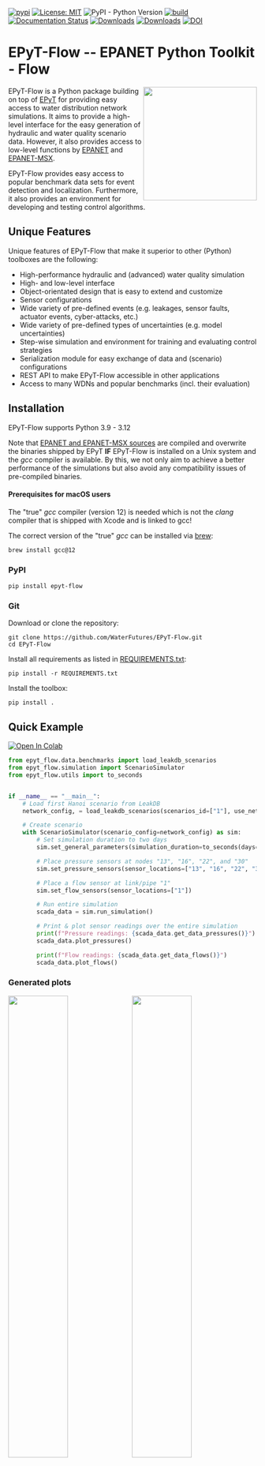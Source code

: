 [![pypi](https://img.shields.io/pypi/v/epyt-flow.svg)](https://pypi.org/project/epyt-flow/)
[![License: MIT](https://img.shields.io/badge/License-MIT-yellow.svg)](https://opensource.org/licenses/MIT)
![PyPI - Python Version](https://img.shields.io/pypi/pyversions/epyt-flow)
[![build](https://github.com/WaterFutures/EPyT-Flow/actions/workflows/build_tests.yml/badge.svg)](https://github.com/WaterFutures/EPyT-Flow/actions/workflows/build_tests.yml)
[![Documentation Status](https://readthedocs.org/projects/epyt-flow/badge/?version=stable)](https://epyt-flow.readthedocs.io/en/stable/?badge=stable)
[![Downloads](https://static.pepy.tech/badge/epyt-flow)](https://pepy.tech/project/epyt-flow)
[![Downloads](https://static.pepy.tech/badge/epyt-flow/month)](https://pepy.tech/project/epyt-flow)
[![DOI](https://joss.theoj.org/papers/10.21105/joss.07104/status.svg)](https://doi.org/10.21105/joss.07104)

# EPyT-Flow -- EPANET Python Toolkit - Flow

<img src="https://github.com/WaterFutures/EPyT-Flow/blob/main/docs/_static/net1_plot.png?raw=true" align="right" height="230px"/>

EPyT-Flow is a Python package building on top of [EPyT](https://github.com/OpenWaterAnalytics/EPyT) 
for providing easy access to water distribution network simulations.
It aims to provide a high-level interface for the easy generation of hydraulic and water quality scenario data.
However, it also provides access to low-level functions by [EPANET](https://github.com/USEPA/EPANET2.2) 
and [EPANET-MSX](https://github.com/USEPA/EPANETMSX/).

EPyT-Flow provides easy access to popular benchmark data sets for event detection and localization.
Furthermore, it also provides an environment for developing and testing control algorithms.


## Unique Features

Unique features of EPyT-Flow that make it superior to other (Python) toolboxes are the following:

- High-performance hydraulic and (advanced) water quality simulation
- High- and low-level interface
- Object-orientated design that is easy to extend and customize
- Sensor configurations
- Wide variety of pre-defined events (e.g. leakages, sensor faults, actuator events, cyber-attacks, etc.)
- Wide variety of pre-defined types of uncertainties (e.g. model uncertainties)
- Step-wise simulation and environment for training and evaluating control strategies
- Serialization module for easy exchange of data and (scenario) configurations
- REST API to make EPyT-Flow accessible in other applications
- Access to many WDNs and popular benchmarks (incl. their evaluation)


## Installation

EPyT-Flow supports Python 3.9 - 3.12

Note that [EPANET and EPANET-MSX sources](epyt_flow/EPANET/) are compiled and overwrite the binaries
shipped by EPyT **IF** EPyT-Flow is installed on a Unix system and the *gcc* compiler is available.
By this, we not only aim to achieve a better performance of the simulations but also avoid any
compatibility issues of pre-compiled binaries.

#### Prerequisites for macOS users
The "true" *gcc* compiler (version 12) is needed which is not the
*clang* compiler that is shipped with Xcode and is linked to gcc!

The correct version of the "true" *gcc* can be installed via [brew](https://brew.sh/):
```
brew install gcc@12
```

### PyPI

```
pip install epyt-flow
```

### Git
Download or clone the repository:
```
git clone https://github.com/WaterFutures/EPyT-Flow.git
cd EPyT-Flow
```

Install all requirements as listed in [REQUIREMENTS.txt](REQUIREMENTS.txt):
```
pip install -r REQUIREMENTS.txt
```

Install the toolbox:
```
pip install .
```

## Quick Example

<a target="_blank" href="https://colab.research.google.com/github/WaterFutures/EPyT-Flow/blob/main/docs/examples/basic_usage.ipynb">
<img src="https://colab.research.google.com/assets/colab-badge.svg" alt="Open In Colab"/>
</a>

```python
from epyt_flow.data.benchmarks import load_leakdb_scenarios
from epyt_flow.simulation import ScenarioSimulator
from epyt_flow.utils import to_seconds


if __name__ == "__main__":
    # Load first Hanoi scenario from LeakDB
    network_config, = load_leakdb_scenarios(scenarios_id=["1"], use_net1=False)

    # Create scenario
    with ScenarioSimulator(scenario_config=network_config) as sim:
        # Set simulation duration to two days
        sim.set_general_parameters(simulation_duration=to_seconds(days=2))

        # Place pressure sensors at nodes "13", "16", "22", and "30"
        sim.set_pressure_sensors(sensor_locations=["13", "16", "22", "30"])

        # Place a flow sensor at link/pipe "1"
        sim.set_flow_sensors(sensor_locations=["1"])

        # Run entire simulation
        scada_data = sim.run_simulation()

        # Print & plot sensor readings over the entire simulation
        print(f"Pressure readings: {scada_data.get_data_pressures()}")
        scada_data.plot_pressures()

        print(f"Flow readings: {scada_data.get_data_flows()}")
        scada_data.plot_flows()
```
### Generated plots

<div>
    <img src="https://github.com/WaterFutures/EPyT-Flow/blob/dev/docs/_static/examples_basic_usage_pressure.png?raw=true" width="49%"/>
    <img src="https://github.com/WaterFutures/EPyT-Flow/blob/dev/docs/_static/examples_basic_usage_flow.png?raw=true" width="49%"/>
</div>

## Documentation

Documentation is available on readthedocs: [https://epyt-flow.readthedocs.io/en/latest/](https://epyt-flow.readthedocs.io/en/stable)

## How to Get Started?

EPyT-Flow is accompanied by an extensive documentation
[https://epyt-flow.readthedocs.io/en/latest/](https://epyt-flow.readthedocs.io/en/stable)
(including many [examples](https://epyt-flow.readthedocs.io/en/stable/#examples)).

If you are new to water distribution networks, we recommend first to read the chapter on
[Modeling of Water Distribution Networks](https://epyt-flow.readthedocs.io/en/stable/tut.intro.html).
You might also want to check out some lecture notes on
[Smart Water Systems](https://github.com/KIOS-Research/ece808-smart-water-systems).

If you are already familiar with WDNs (and software such as EPANET), we recommend checking out
our [WDSA CCWI 2024 tutorial](https://github.com/WaterFutures/EPyT-and-EPyT-Flow-Tutorial) which
not only teaches you how to use EPyT and EPyT-Flow but also contains some examples of applying
Machine Learning in WDNs.
Besides that, you can read in-depth about the different functionalities of EPyT-Flow in the
[In-depth Tutorial](https://epyt-flow.readthedocs.io/en/stable/tutorial.html) of the documentation --
we recommend reading the chapters in the order in which they are presented;
you might decide to skip some of the last chapters if their content is not relevant to you.

## License

MIT license -- see [LICENSE](LICENSE)

## How to Cite?

If you use this software, please cite it as follows:

```bibtex
@article{Artelt2024,
    doi = {10.21105/joss.07104},
    url = {https://doi.org/10.21105/joss.07104},
    year = {2024},
    publisher = {The Open Journal},
    volume = {9},
    number = {103},
    pages = {7104},
    author = {André Artelt and Marios S. Kyriakou and Stelios G. Vrachimis and Demetrios G. Eliades and Barbara Hammer and Marios M. Polycarpou},
    title = {EPyT-Flow: A Toolkit for Generating Water Distribution Network Data},
    journal = {Journal of Open Source Software}
}
```

## How to get Support?

If you come across any bug or need assistance please feel free to open a new
[issue](https://github.com/WaterFutures/EPyT-Flow/issues/)
if non of the existing issues answers your questions.

## How to Contribute?

Contributions (e.g. creating issues, pull-requests, etc.) are welcome --
please make sure to read the [code of conduct](CODE_OF_CONDUCT.md) and
follow the [developers' guidelines](DEVELOPERS.md).
